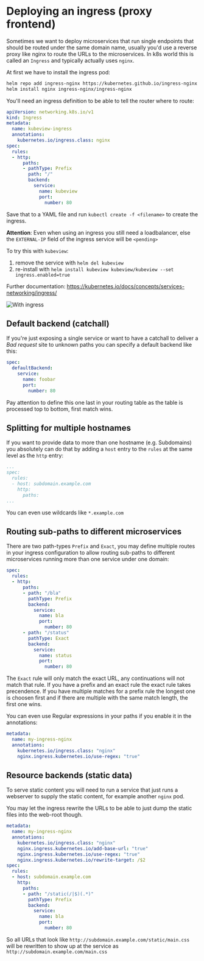 # Deploying an ingress (proxy frontend)

Sometimes we want to deploy microservices that run single endpoints that should
be routed under the same domain name, usually you'd use a reverse proxy like
nginx to route the URLs to the microservices. In k8s world this is called an
`Ingress` and typically actually uses `nginx`.

At first we have to install the ingress pod:

```bash
helm repo add ingress-nginx https://kubernetes.github.io/ingress-nginx
helm install nginx ingress-nginx/ingress-nginx
```

You'll need an ingress definition to be able to tell the router where to route:

```yaml
apiVersion: networking.k8s.io/v1
kind: Ingress
metadata:
  name: kubeview-ingress
  annotations:
    kubernetes.io/ingress.class: nginx
spec:
  rules:
  - http:
      paths:
      - pathType: Prefix
        path: "/"
        backend:
          service:
            name: kubeview
            port:
              number: 80
```

Save that to a YAML file and run `kubectl create -f <filename>` to create
the ingress.

**Attention**: Even when using an ingress you still need a loadbalancer, else
the `EXTERNAL-IP` field of the ingress service will be `<pending>`

To try this with `kubeview`:
1. remove the service with `helm del kubeview`
2. re-install with `helm install kubeview kubeview/kubeview --set ingress.enabled=true`

Further documentation: https://kubernetes.io/docs/concepts/services-networking/ingress/

![With ingress](../img/with_ingress.png)

## Default backend (catchall)

If you're just exposing a single service or want to have a catchall to deliver
a _Bad request_ site to unknown paths you can specify a default backend like
this:

```yaml
spec:
  defaultBackend:
    service:
      name: foobar
      port:
        number: 80
```

Pay attention to define this one last in your routing table as the table is
processed top to bottom, first match wins.

## Splitting for multiple hostnames

If you want to provide data to more than one hostname (e.g. Subdomains) you
absolutely can do that by adding a `host` entry to the `rules` at the same level
as the `http` entry:

``` yaml
...
spec:
  rules:
  - host: subdomain.example.com
    http:
      paths:
...
```

You can even use wildcards like `*.example.com`

## Routing sub-paths to different microservices

There are two path-types `Prefix` and `Exact`, you may define multiple routes
in your ingress configuration to allow routing sub-paths to different
microservices running more than one service under one domain:

```yaml
spec:
  rules:
  - http:
      paths:
      - path: "/bla"
        pathType: Prefix
        backend:
          service:
            name: bla
            port:
              number: 80
      - path: "/status"
        pathType: Exact
        backend:
          service:
            name: status
            port:
              number: 80
```

The `Exact` rule will only match the exact URL, any continuations will not match
that rule. If you have a prefix and an exact rule the exact rule takes
precendence. If you have multiple matches for a prefix rule the longest one is
choosen first and if there are multiple with the same match length, the first
one wins.

You can even use Regular expressions in your paths if you enable it in the
annotations:

```yaml
metadata:
  name: my-ingress-nginx
  annotations:
    kubernetes.io/ingress.class: "nginx"
    nginx.ingress.kubernetes.io/use-regex: "true"
```

## Resource backends (static data)

To serve static content you will need to run a service that just runs a
webserver to supply the static content, for example another `nginx` pod.

You may let the ingress rewrite the URLs to be able to just dump the static
files into the web-root though.

```yaml
metadata:
  name: my-ingress-nginx
  annotations:
    kubernetes.io/ingress.class: "nginx"
    nginx.ingress.kubernetes.io/add-base-url: "true"
    nginx.ingress.kubernetes.io/use-regex: "true"
    nginx.ingress.kubernetes.io/rewrite-target: /$2
spec:
  rules:
  - host: subdomain.example.com
    http:
      paths:
      - path: "/static(/|$)(.*)"
        pathType: Prefix
        backend:
          service:
            name: bla
            port:
              number: 80
```

So all URLs that look like `http://subdomain.example.com/static/main.css` will
be rewritten to show up at the service as `http://subdomain.example.com/main.css`
